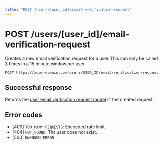 ```yaml
---
title: "POST /users/[user_id]/email-verification-request"
---
```


# POST /users/[user_id]/email-verification-request

Creates a new email verification request for a user. This can only be called 3 times in a 15 minute window per user.

```
POST https://your-domain.com/users/USER_ID/email-verification-request
```

## Successful response

Returns the [user email verification request model](/api-reference/rest/models/user-email-verification-request) of the created request.

## Error codes

- [400] `TOO_MANY_REQUESTS`: Exceeded rate limit.
- [404] `NOT_FOUND`: The user does not exist.
- [500] `UNKNOWN_ERROR`
